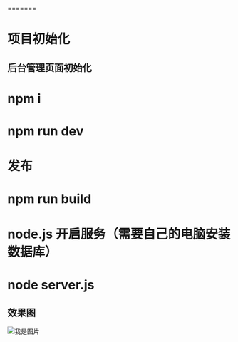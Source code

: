 
=======

# 项目初始化
## 后台管理页面初始化
# npm i 
# npm run dev
# 发布
# npm run build
# node.js 开启服务（需要自己的电脑安装数据库）
# node server.js
## 效果图
![我是图片](https://thumbnail0.baidupcs.com/thumbnail/c083a4ea585dd72347d8ca8370b71045?fid=2913060078-250528-474013572870921&rt=pr&sign=FDTAER-DCb740ccc5511e5e8fedcff06b081203-N%2fpfwyHV3W8zFb0zRYNHvWOCRDA%3d&expires=8h&chkbd=0&chkv=0&dp-logid=5563074770036033687&dp-callid=0&time=1566993600&size=c1920_u1080&quality=90&vuk=2913060078&ft=image&autopolicy=1)


